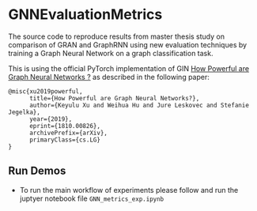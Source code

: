 # GNNEvaluationMetrics
The source code to reproduce results from master thesis study on comparison of GRAN and GraphRNN using new evaluation techniques by training a Graph Neural Network on a graph classification task. 

This is using the official PyTorch implementation of GIN [How Powerful are Graph Neural Networks ?](https://github.com/weihua916/powerful-gnns) as described in the following paper:

```
@misc{xu2019powerful,
      title={How Powerful are Graph Neural Networks?}, 
      author={Keyulu Xu and Weihua Hu and Jure Leskovec and Stefanie Jegelka},
      year={2019},
      eprint={1810.00826},
      archivePrefix={arXiv},
      primaryClass={cs.LG}
}
```

## Run Demos

* To run the main workflow of experiments please follow and run the juptyer notebook file ```GNN_metrics_exp.ipynb```
